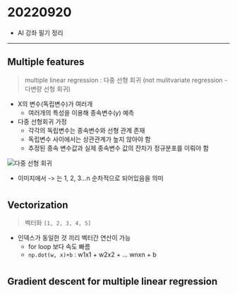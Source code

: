 # 20220920

- AI 강좌 필기 정리

---


## Multiple features
> multiple linear regression : 다중 선형 회귀
(not mulitvariate regression - 다변량 선형 회귀)


- X의 변수(독립변수)가 여러개
    - 여러개의 특성을 이용해 종속변수(y) 예측
- 다중 선형회귀 가정
    - 각각의 독립변수는 종속변수와 선형 관계 존재
    - 독립변수 사이에서는 상관관계가 높지 않아야 함
    - 추정된 종속 변수값과 실제 종속변수 값의 잔차가 정규분포를 이뤄야 함


![다중 선형 회귀](/Users/anmunju/Documents/0_munju/mungdo/TIL/202209/imgs/multiple-linear-regression.png)
- 이미지에서 -> 는 1, 2, 3...n 순차적으로 되어있음을 의미

#

## Vectorization
> 벡터화 `[1, 2, 3, 4, 5]`
- 인덱스가 동일한 것 끼리 벡터간 연산이 가능
    - for loop 보다 속도 빠름
    - `np.dot(w, x)+b` : w1x1 + w2x2 + ... wnxn + b

#

## Gradient descent for multiple linear regression

